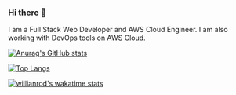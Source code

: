 ### Hi there 👋
I am a Full Stack Web Developer and AWS Cloud Engineer. I am also working with DevOps tools on AWS Cloud.

[![Anurag's GitHub stats](https://github-readme-stats.vercel.app/api?username=nazam1998&show_icons=true&theme=bear)](https://github.com/anuraghazra/github-readme-stats)

[![Top Langs](https://github-readme-stats.vercel.app/api/top-langs/?username=nazam1998&theme=bear&layout=compact)](https://github.com/anuraghazra/github-readme-stats)

[![willianrod's wakatime stats](https://github-readme-stats.vercel.app/api/wakatime?username=nazam1998&theme=bear&layout=compact)](https://github.com/anuraghazra/github-readme-stats)

<!--
**nazam1998/nazam1998** is a ✨ _special_ ✨ repository because its `README.md` (this file) appears on your GitHub profile.

Here are some ideas to get you started:

- 🔭 I’m currently working on ...
- 🌱 I’m currently learning ...
- 👯 I’m looking to collaborate on ...
- 🤔 I’m looking for help with ...
- 💬 Ask me about ...
- 📫 How to reach me: ...
- 😄 Pronouns: ...
- ⚡ Fun fact: ...
-->
